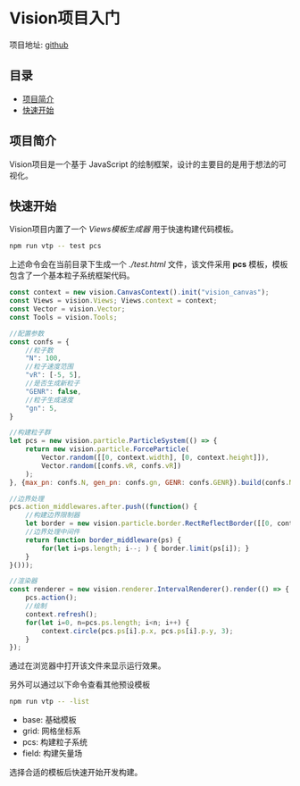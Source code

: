 # Vision项目入门
项目地址: [github](https://github.com/Ais137/Vision)

## 目录
* [项目简介](#项目简介)
* [快速开始](#快速开始)

## 项目简介
Vision项目是一个基于 JavaScript 的绘制框架，设计的主要目的是用于想法的可视化。  


## 快速开始
Vision项目内置了一个 *Views模板生成器* 用于快速构建代码模板。
```bash
npm run vtp -- test pcs
```
上述命令会在当前目录下生成一个 *./test.html* 文件，该文件采用 **pcs** 模板，模板包含了一个基本粒子系统框架代码。
```js
const context = new vision.CanvasContext().init("vision_canvas");
const Views = vision.Views; Views.context = context;
const Vector = vision.Vector;
const Tools = vision.Tools;

//配置参数
const confs = {
    //粒子数
    "N": 100,
    //粒子速度范围
    "vR": [-5, 5],
    //是否生成新粒子
    "GENR": false,
    //粒子生成速度
    "gn": 5,
}

//构建粒子群
let pcs = new vision.particle.ParticleSystem(() => {
    return new vision.particle.ForceParticle(
        Vector.random([[0, context.width], [0, context.height]]),
        Vector.random([confs.vR, confs.vR])
    );
}, {max_pn: confs.N, gen_pn: confs.gn, GENR: confs.GENR}).build(confs.N);

//边界处理
pcs.action_middlewares.after.push((function() {
    //构建边界限制器
    let border = new vision.particle.border.RectReflectBorder([[0, context.width], [0, context.height]]);
    //边界处理中间件
    return function border_middleware(ps) {
        for(let i=ps.length; i--; ) { border.limit(ps[i]); }
    }
}()));

//渲染器
const renderer = new vision.renderer.IntervalRenderer().render(() => {
    pcs.action();
    //绘制
    context.refresh();
    for(let i=0, n=pcs.ps.length; i<n; i++) {
        context.circle(pcs.ps[i].p.x, pcs.ps[i].p.y, 3);
    } 
});
```
通过在浏览器中打开该文件来显示运行效果。

另外可以通过以下命令查看其他预设模板
```bash
npm run vtp -- -list
```
 * base: 基础模板
 * grid: 网格坐标系
 * pcs: 构建粒子系统
 * field: 构建矢量场

选择合适的模板后快速开始开发构建。